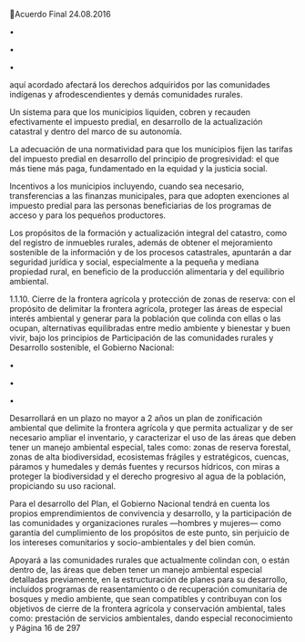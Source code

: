 Acuerdo Final 
24.08.2016 

•

•

•

aquí  acordado  afectará  los  derechos  adquiridos  por  las  comunidades  indígenas  y 
afrodescendientes y demás comunidades rurales. 
 
Un sistema para que los municipios liquiden, cobren y recauden efectivamente el impuesto 
predial, en desarrollo de la actualización catastral y dentro del marco de su autonomía. 
 
La adecuación de una normatividad para que los municipios fijen las tarifas del impuesto 
predial  en  desarrollo  del  principio  de  progresividad:  el  que  más  tiene  más  paga, 
fundamentado en la equidad y la justicia social. 
 
Incentivos a los municipios incluyendo, cuando sea necesario, transferencias a las finanzas 
municipales,  para  que  adopten  exenciones  al  impuesto  predial  para  las  personas 
beneficiarias de los programas de acceso y para los pequeños productores.  

 
Los propósitos de la formación y actualización integral del catastro, como del registro de 
inmuebles rurales, además de obtener el mejoramiento sostenible de la información y de 
los  procesos  catastrales,  apuntarán  a  dar  seguridad  jurídica  y  social,  especialmente  a  la 
pequeña  y  mediana  propiedad  rural,  en  beneficio  de  la  producción  alimentaria  y  del 
equilibrio ambiental. 
 
1.1.10. Cierre  de  la  frontera  agrícola  y  protección  de  zonas  de  reserva:  con  el  propósito  de 
delimitar  la  frontera  agrícola,  proteger  las  áreas  de  especial  interés  ambiental  y  generar 
para la población que colinda con ellas o las ocupan, alternativas equilibradas entre medio 
ambiente y bienestar y buen vivir, bajo los principios de Participación de las comunidades 
rurales y Desarrollo sostenible, el Gobierno Nacional: 
 
•

•

•

 

Desarrollará en un plazo no mayor a 2 años un plan de zonificación ambiental que delimite 
la  frontera  agrícola  y  que  permita  actualizar  y  de  ser  necesario  ampliar  el  inventario,  y 
caracterizar el uso de las áreas que deben tener un manejo ambiental especial, tales como: 
zonas de reserva forestal, zonas de alta biodiversidad, ecosistemas frágiles y estratégicos, 
cuencas, páramos y humedales y demás fuentes y recursos hídricos, con miras a proteger 
la  biodiversidad  y  el  derecho  progresivo  al  agua  de  la  población,  propiciando  su  uso 
racional.  
 
Para  el  desarrollo  del  Plan,  el  Gobierno  Nacional  tendrá  en  cuenta  los  propios 
emprendimientos  de  convivencia  y  desarrollo,  y  la  participación  de  las  comunidades  y 
organizaciones  rurales  —hombres  y  mujeres—  como  garantía  del  cumplimiento  de  los 
propósitos de este punto, sin perjuicio de los intereses comunitarios y socio-ambientales y 
del bien común. 
 
Apoyará a las comunidades rurales que actualmente colindan con, o están dentro de, las 
áreas  que  deben  tener  un  manejo  ambiental  especial  detalladas  previamente,  en  la 
estructuración de planes para su desarrollo, incluidos programas de reasentamiento o de 
recuperación  comunitaria  de  bosques  y  medio  ambiente,  que  sean  compatibles  y 
contribuyan con los objetivos de cierre de la frontera agrícola  y conservación ambiental, 
tales  como:  prestación  de  servicios  ambientales,  dando  especial  reconocimiento  y 
Página 16 de 297 

